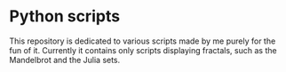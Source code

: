 # Python scripts 
This repository is dedicated to various scripts made by me purely for the fun of it.
Currently it contains only scripts displaying fractals, such as the Mandelbrot and the Julia sets.
